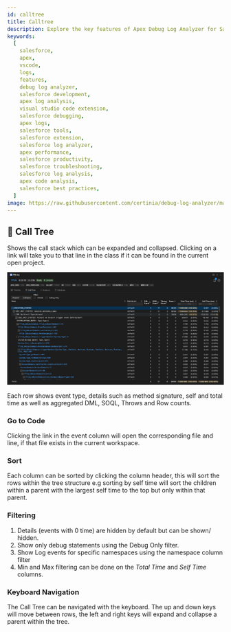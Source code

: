 ```yaml
---
id: calltree
title: Calltree
description: Explore the key features of Apex Debug Log Analyzer for Salesforce, including Timeline/Flame Chart, Call Tree, Analysis, Database, and Find functionality.
keywords:
  [
    salesforce,
    apex,
    vscode,
    logs,
    features,
    debug log analyzer,
    salesforce development,
    apex log analysis,
    visual studio code extension,
    salesforce debugging,
    apex logs,
    salesforce tools,
    salesforce extension,
    salesforce log analyzer,
    apex performance,
    salesforce productivity,
    salesforce troubleshooting,
    salesforce log analysis,
    apex code analysis,
    salesforce best practices,
  ]
image: https://raw.githubusercontent.com/certinia/debug-log-analyzer/main/lana/dist/images/lana-timeline.png
---
```


## 🌳 Call Tree

Shows the call stack which can be expanded and collapsed. Clicking on a link will take you to that line in the class if it can be found in the current open project.

![Call Tree](https://raw.githubusercontent.com/certinia/debug-log-analyzer/main/lana/dist/images/lana-calltree.png)

Each row shows event type, details such as method signature, self and total time as well as aggregated DML, SOQL, Throws and Row counts.

### Go to Code

Clicking the link in the event column will open the corresponding file and line, if that file exists in the current workspace.

### Sort

Each column can be sorted by clicking the column header, this will sort the rows within the tree structure e.g sorting by self time will sort the children within a parent with the largest self time to the top but only within that parent.

### Filtering

1. Details (events with 0 time) are hidden by default but can be shown/ hidden.
1. Show only debug statements using the Debug Only filter.
1. Show Log events for specific namespaces using the namespace column filter
1. Min and Max filtering can be done on the _Total Time_ and _Self Time_ columns.

### Keyboard Navigation

The Call Tree can be navigated with the keyboard. The up and down keys will move between rows, the left and right keys will expand and collapse a parent within the tree.
